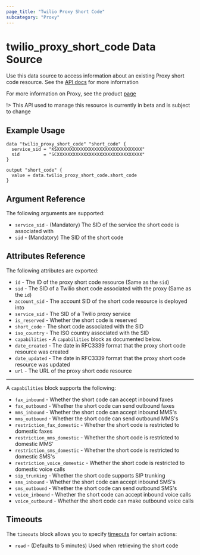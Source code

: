 ```yaml
---
page_title: "Twilio Proxy Short Code"
subcategory: "Proxy"
---
```


# twilio_proxy_short_code Data Source

Use this data source to access information about an existing Proxy short code resource. See the [API docs](https://www.twilio.com/docs/proxy/api/short-code) for more information

For more information on Proxy, see the product [page](https://www.twilio.com/docs/proxy)

!> This API used to manage this resource is currently in beta and is subject to change

## Example Usage

```hcl
data "twilio_proxy_short_code" "short_code" {
  service_sid = "KSXXXXXXXXXXXXXXXXXXXXXXXXXXXXXXXX"
  sid         = "SCXXXXXXXXXXXXXXXXXXXXXXXXXXXXXXXX"
}

output "short_code" {
  value = data.twilio_proxy_short_code.short_code
}
```

## Argument Reference

The following arguments are supported:

- `service_sid` - (Mandatory) The SID of the service the short code is associated with
- `sid` - (Mandatory) The SID of the short code

## Attributes Reference

The following attributes are exported:

- `id` - The ID of the proxy short code resource (Same as the `sid`)
- `sid` - The SID of a Twilio short code associated with the proxy (Same as the `id`)
- `account_sid` - The account SID of the short code resource is deployed into
- `service_sid` - The SID of a Twilio proxy service
- `is_reserved` - Whether the short code is reserved
- `short_code` - The short code associated with the SID
- `iso_country` - The ISO country associated with the SID
- `capabilities` - A `capabilities` block as documented below.
- `date_created` - The date in RFC3339 format that the proxy short code resource was created
- `date_updated` - The date in RFC3339 format that the proxy short code resource was updated
- `url` - The URL of the proxy short code resource

---

A `capabilities` block supports the following:

- `fax_inbound` - Whether the short code can accept inbound faxes
- `fax_outbound` - Whether the short code can send outbound faxes
- `mms_inbound` - Whether the short code can accept inbound MMS's
- `mms_outbound` - Whether the short code can send outbound MMS's
- `restriction_fax_domestic` - Whether the short code is restricted to domestic faxes
- `restriction_mms_domestic` - Whether the short code is restricted to domestic MMS'
- `restriction_sms_domestic` - Whether the short code is restricted to domestic SMS's
- `restriction_voice_domestic` - Whether the short code is restricted to domestic voice calls
- `sip_trunking` - Whether the short code supports SIP trunking
- `sms_inbound` - Whether the short code can accept inbound SMS's
- `sms_outbound` - Whether the short code can send outbound SMS's
- `voice_inbound` - Whether the short code can accept inbound voice calls
- `voice_outbound` - Whether the short code can make outbound voice calls

## Timeouts

The `timeouts` block allows you to specify [timeouts](https://www.terraform.io/docs/configuration/resources.html#timeouts) for certain actions:

- `read` - (Defaults to 5 minutes) Used when retrieving the short code

